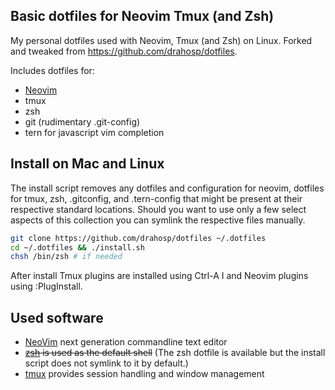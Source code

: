 Basic dotfiles for Neovim Tmux (and Zsh)
---

My personal dotfiles used with Neovim, Tmux (and Zsh) on Linux.
Forked and tweaked from https://github.com/drahosp/dotfiles.

Includes dotfiles for:
 * [Neovim](https://github.com/neovim/neovim)
 * tmux
 * zsh
 * git (rudimentary .git-config)
 * tern for javascript vim completion

Install on Mac and Linux
---

The install script removes any dotfiles and configuration for neovim, dotfiles for tmux, zsh, .gitconfig, and .tern-config that might be present at their respective standard locations. Should you want to use only a few select aspects of this collection you can symlink the respective files manually.


```bash
git clone https://github.com/drahosp/dotfiles ~/.dotfiles
cd ~/.dotfiles && ./install.sh
chsh /bin/zsh # if needed
```

After install Tmux plugins are installed using Ctrl-A I and Neovim plugins using :PlugInstall.

Used software
---

 - [NeoVim](http://neovim.io) next generation commandline text editor
 - ~~[zsh](http://www.zsh.org) is used as the default shell~~ (The zsh dotfile is available but the install script does not symlink to it by default.)
 - [tmux](http://tmux.github.io) provides session handling and window management
